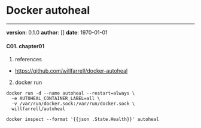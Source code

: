 # Docker autoheal
---
**version**: 0.1.0
**author**: []
**date**: 1970-01-01

#### C01. chapter01
1. references
- https://github.com/willfarrell/docker-autoheal

2. docker run
```
docker run -d --name autoheal --restart=always \
  -e AUTOHEAL_CONTAINER_LABEL=all \
  -v /var/run/docker.sock:/var/run/docker.sock \
  willfarrell/autoheal

docker inspect --format '{{json .State.Health}}' autoheal
```

